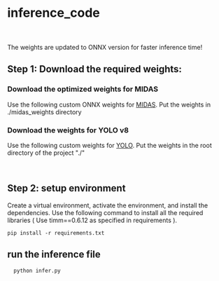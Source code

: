 # inference_code 

<br/><br/>
The weights are updated to ONNX version for faster inference time!

## Step 1: Download the required weights: 
 ### Download the optimized weights for MIDAS
   Use the following custom ONNX weights for [MIDAS](https://github.com/pranav-kale-01/inference_code/releases/download/v1.0.1/test.onnx). Put the weights in ./midas_weights directory 

 ### Download the weights for YOLO v8
   Use the following custom weights for [YOLO](https://github.com/pranav-kale-01/inference_code/releases/download/v1.0.1/newbestyolov8.pt). Put the weights in the root directory of the project "./"

<br/>

## Step 2: setup environment

  Create a virtual environment, activate the environment, and install the dependencies. Use the following command to install all the required libraries ( Use timm==0.6.12 as specified in requirements ).
  
   ```
   pip install -r requirements.txt
   ```


## run the inference file 

  ```
    python infer.py
  ```
